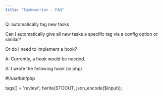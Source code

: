 ```yaml
---
title: "Taskwarrior - FAQ"
---
```


Q: automatically tag new tasks

Can I automatically give all new tasks a specific tag via a config option or similar?

Or do I need to implement a hook?

A: Currently, a hook would be needed.

A: I wrote the following hook (in php)

#!/usr/bin/php
<?php
$input = json_decode(fgets(STDIN));
$input->tags[] = 'review';
fwrite(STDOUT, json_encode($input));

